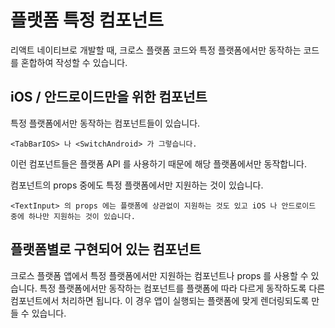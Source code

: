 # 플랫폼 특정 컴포넌트

리액트 네이티브로 개발할 때, 크로스 플랫폼 코드와 특정 플랫폼에서만 동작하는 코드를 혼합하여 작성할 수 있습니다.

## iOS / 안드로이드만을 위한 컴포넌트
특정 플랫폼에서만 동작하는 컴포넌트들이 있습니다. 
```
<TabBarIOS> 나 <SwitchAndroid> 가 그렇습니다.
```
이런 컴포넌트들은 플랫폼 API 를 사용하기 때문에 해당 플랫폼에서만 동작합니다. 

컴포넌트의 props 중에도 특정 플랫폼에서만 지원하는 것이 있습니다. 
```
<TextInput> 의 props 에는 플랫폼에 상관없이 지원하는 것도 있고 iOS 나 안드로이드 중에 하나만 지원하는 것이 있습니다. 
```

## 플랫폼별로 구현되어 있는 컴포넌트
크로스 플랫폼 앱에서 특정 플랫폼에서만 지원하는 컴포넌트나 props 를 사용할 수 있습니다. 특정 플랫폼에서만 동작하는 컴포넌트를 플랫폼에 따라 다르게 동작하도록 다른 컴포넌트에서 처리하면 됩니다. 이 경우 앱이 실행되는 플랫폼에 맞게 렌더링되도록 만들 수 있습니다.
<!--stackedit_data:
eyJoaXN0b3J5IjpbMTk5NzAwOTQ4Myw0MTMzMDM5MjYsLTQ4ND
g3OTIxOF19
-->